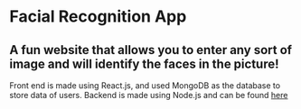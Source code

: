 # Facial Recognition App

## A fun website that allows you to enter any sort of image and will identify the faces in the picture!

Front end is made using React.js, and used MongoDB as the database to store data of users. Backend is made using Node.js and can be found [here](https://github.com/zqpaperpiano/face-recognition-api)
